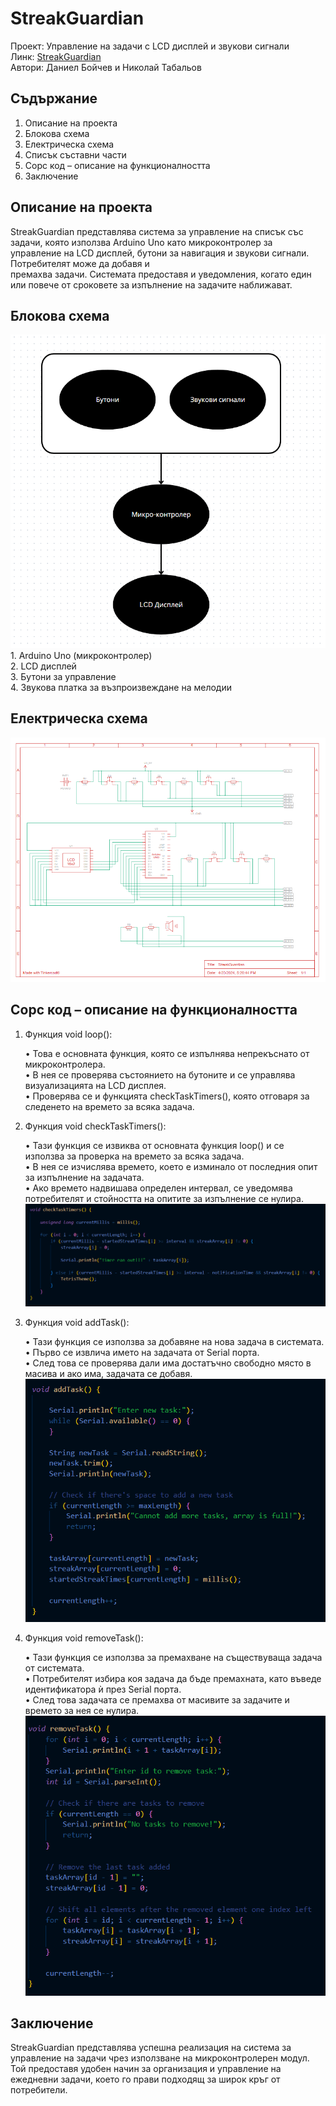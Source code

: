 # StreakGuardian

  Проект: Управление на задачи с LCD дисплей и звукови сигнали\
  Линк: [StreakGuardian](https://www.tinkercad.com/things/0tV2b2Z61Eg-streakguardian?sharecode=tgJFQMRcx6EPmfGByvTDXxup4JUwryxY2E45k7h1VzQ)\
  Автори: Даниел Бойчев и Николай Табальов 

## Съдържание
  
  1. Описание на проекта
  2. Блокова схема
  3. Електрическа схема
  4. Списък съставни части
  5. Сорс код – описание на функционалността
  6. Заключение

## Описание на проекта

  StreakGuardian представлява система за управление на списък със задачи, която използва Arduino Uno като микроконтролер за управление на LCD дисплей, 
  бутони за навигация и звукови сигнали. Потребителят може да добавя и   
  премахва задачи. Системата предоставя и уведомления, когато един или повече от сроковете за изпълнение на задачите наближават.

## Блокова схема
 
  ![alttext](https://github.com/nikolaytabalyov/StreakGuardian/blob/main/images/%D0%91%D0%BB%D0%BE%D0%BA%D0%BE%D0%B2%D0%B0%20%D1%81%D1%85%D0%B5%D0%BC%D0%B0.png)\
    1. Arduino Uno (микроконтролер)\
    2. LCD дисплей\
    3. Бутони за управление\
    4. Звукова платка за възпроизвеждане на мелодии
   
## Електрическа схема
  
  ![Scheme](https://github.com/nikolaytabalyov/StreakGuardian/blob/main/images/%D0%95%D0%BB%D0%B5%D0%BA%D1%82%D1%80%D0%B8%D1%87%D0%B5%D1%81%D0%BA%D0%B0%20%D0%A1%D1%85%D0%B5%D0%BC%D0%B0.png)

## Сорс код – описание на функционалността

1.	Функция void loop():
 
    •	Това е основната функция, която се изпълнява непрекъснато от микроконтролера.\
    •	В нея се проверява състоянието на бутоните и се управлява визуализацията на LCD дисплея.\
    •	Проверява се и функцията checkTaskTimers(), която отговаря за следенето на времето за всяка задача.

2.	Функция void checkTaskTimers():

    •	Тази функция се извиква от основната функция loop() и се използва за проверка на времето за всяка задача.\
    •	В нея се изчислява времето, което е изминало от последния опит за изпълнение на задачата.\
    •	Ако времето надвишава определен интервал, се уведомява потребителят и стойността на опитите за изпълнение се нулира.\
![checkTaskTimers](https://github.com/nikolaytabalyov/StreakGuardian/blob/main/images/CheckTaskTimer.png)

3.	Функция void addTask():

    •	Тази функция се използва за добавяне на нова задача в системата.\
    •	Първо се извлича името на задачата от Serial порта.\
    •	След това се проверява дали има достатъчно свободно място в масива и ако има, задачата се добавя.\
![addTask](https://github.com/nikolaytabalyov/StreakGuardian/blob/main/images/AddTask.png)

4.	Функция void removeTask():

    •	Тази функция се използва за премахване на съществуваща задача от системата.\
    •	Потребителят избира коя задача да бъде премахната, като въведе идентификатора ѝ през Serial порта.\
    •	След това задачата се премахва от масивите за задачите и времето за нея се нулира.\
![removeTask](https://github.com/nikolaytabalyov/StreakGuardian/blob/main/images/RomoveTask.png)

## Заключение

  StreakGuardian представлява успешна реализация на система за управление на задачи чрез използване на микроконтролерен модул. Той предоставя удобен начин за организация и управление на ежедневни задачи, което го прави       подходящ за широк кръг от потребители.
